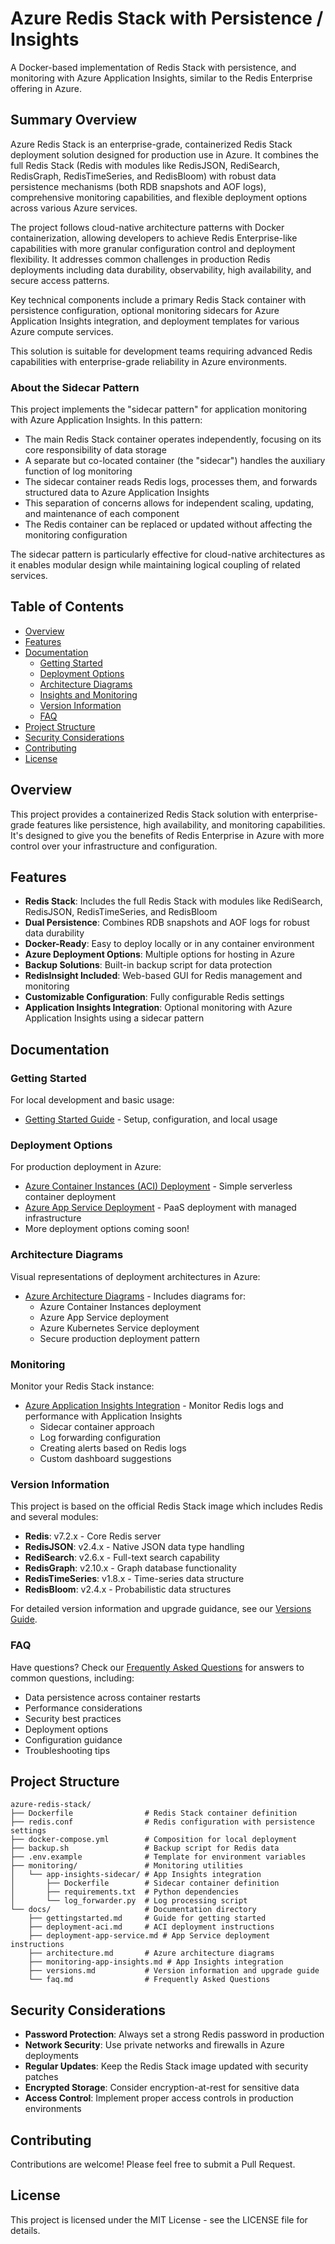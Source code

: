 # Azure Redis Stack with Persistence / Insights

A Docker-based implementation of Redis Stack with persistence, and monitoring with Azure Application Insights, similar to the Redis Enterprise offering in Azure.

## Summary Overview

Azure Redis Stack is an enterprise-grade, containerized Redis Stack deployment solution designed for production use in Azure. It combines the full Redis Stack (Redis with modules like RedisJSON, RediSearch, RedisGraph, RedisTimeSeries, and RedisBloom) with robust data persistence mechanisms (both RDB snapshots and AOF logs), comprehensive monitoring capabilities, and flexible deployment options across various Azure services.

The project follows cloud-native architecture patterns with Docker containerization, allowing developers to achieve Redis Enterprise-like capabilities with more granular configuration control and deployment flexibility. It addresses common challenges in production Redis deployments including data durability, observability, high availability, and secure access patterns.

Key technical components include a primary Redis Stack container with persistence configuration, optional monitoring sidecars for Azure Application Insights integration, and deployment templates for various Azure compute services.

This solution is suitable for development teams requiring advanced Redis capabilities with enterprise-grade reliability in Azure environments.

### About the Sidecar Pattern

This project implements the "sidecar pattern" for application monitoring with Azure Application Insights. In this pattern:

- The main Redis Stack container operates independently, focusing on its core responsibility of data storage
- A separate but co-located container (the "sidecar") handles the auxiliary function of log monitoring
- The sidecar container reads Redis logs, processes them, and forwards structured data to Azure Application Insights
- This separation of concerns allows for independent scaling, updating, and maintenance of each component
- The Redis container can be replaced or updated without affecting the monitoring configuration

The sidecar pattern is particularly effective for cloud-native architectures as it enables modular design while maintaining logical coupling of related services.

## Table of Contents

- [Overview](#overview)
- [Features](#features)
- [Documentation](#documentation)
  - [Getting Started](#getting-started)
  - [Deployment Options](#deployment-options)
  - [Architecture Diagrams](#architecture-diagrams)
  - [Insights and Monitoring](#monitoring)
  - [Version Information](#version-information)
  - [FAQ](#faq)
- [Project Structure](#project-structure)
- [Security Considerations](#security-considerations)
- [Contributing](#contributing)
- [License](#license)

## Overview

This project provides a containerized Redis Stack solution with enterprise-grade features like persistence, high availability, and monitoring capabilities. It's designed to give you the benefits of Redis Enterprise in Azure with more control over your infrastructure and configuration.

## Features

- **Redis Stack**: Includes the full Redis Stack with modules like RediSearch, RedisJSON, RedisTimeSeries, and RedisBloom
- **Dual Persistence**: Combines RDB snapshots and AOF logs for robust data durability
- **Docker-Ready**: Easy to deploy locally or in any container environment
- **Azure Deployment Options**: Multiple options for hosting in Azure
- **Backup Solutions**: Built-in backup script for data protection
- **RedisInsight Included**: Web-based GUI for Redis management and monitoring
- **Customizable Configuration**: Fully configurable Redis settings
- **Application Insights Integration**: Optional monitoring with Azure Application Insights using a sidecar pattern

## Documentation

### Getting Started

For local development and basic usage:

- [Getting Started Guide](docs/gettingstarted.md) - Setup, configuration, and local usage

### Deployment Options

For production deployment in Azure:

- [Azure Container Instances (ACI) Deployment](docs/deployment-aci.md) - Simple serverless container deployment
- [Azure App Service Deployment](docs/deployment-app-service.md) - PaaS deployment with managed infrastructure
- More deployment options coming soon!

### Architecture Diagrams

Visual representations of deployment architectures in Azure:

- [Azure Architecture Diagrams](docs/architecture.md) - Includes diagrams for:
  - Azure Container Instances deployment
  - Azure App Service deployment
  - Azure Kubernetes Service deployment
  - Secure production deployment pattern

### Monitoring

Monitor your Redis Stack instance:

- [Azure Application Insights Integration](docs/monitoring-app-insights.md) - Monitor Redis logs and performance with Application Insights
  - Sidecar container approach
  - Log forwarding configuration
  - Creating alerts based on Redis logs
  - Custom dashboard suggestions

### Version Information

This project is based on the official Redis Stack image which includes Redis and several modules:

- **Redis**: v7.2.x - Core Redis server
- **RedisJSON**: v2.4.x - Native JSON data type handling
- **RediSearch**: v2.6.x - Full-text search capability
- **RedisGraph**: v2.10.x - Graph database functionality
- **RedisTimeSeries**: v1.8.x - Time-series data structure
- **RedisBloom**: v2.4.x - Probabilistic data structures

For detailed version information and upgrade guidance, see our [Versions Guide](docs/versions.md).

### FAQ

Have questions? Check our [Frequently Asked Questions](docs/faq.md) for answers to common questions, including:

- Data persistence across container restarts
- Performance considerations
- Security best practices
- Deployment options
- Configuration guidance
- Troubleshooting tips

## Project Structure

```
azure-redis-stack/
├── Dockerfile                # Redis Stack container definition
├── redis.conf                # Redis configuration with persistence settings
├── docker-compose.yml        # Composition for local deployment
├── backup.sh                 # Backup script for Redis data
├── .env.example              # Template for environment variables
├── monitoring/               # Monitoring utilities
│   └── app-insights-sidecar/ # App Insights integration
│       ├── Dockerfile        # Sidecar container definition
│       ├── requirements.txt  # Python dependencies
│       └── log_forwarder.py  # Log processing script
└── docs/                     # Documentation directory
    ├── gettingstarted.md     # Guide for getting started
    ├── deployment-aci.md     # ACI deployment instructions
    ├── deployment-app-service.md # App Service deployment instructions
    ├── architecture.md       # Azure architecture diagrams
    ├── monitoring-app-insights.md # App Insights integration
    ├── versions.md           # Version information and upgrade guide
    └── faq.md                # Frequently Asked Questions
```

## Security Considerations

- **Password Protection**: Always set a strong Redis password in production
- **Network Security**: Use private networks and firewalls in Azure deployments
- **Regular Updates**: Keep the Redis Stack image updated with security patches
- **Encrypted Storage**: Consider encryption-at-rest for sensitive data
- **Access Control**: Implement proper access controls in production environments

## Contributing

Contributions are welcome! Please feel free to submit a Pull Request.

## License

This project is licensed under the MIT License - see the LICENSE file for details.
